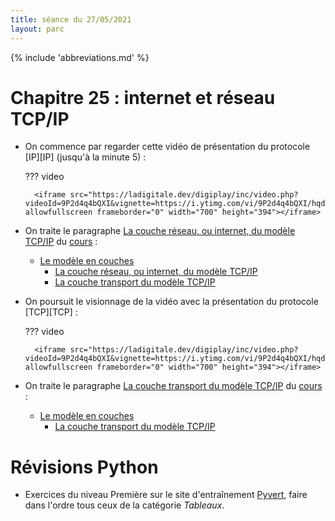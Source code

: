 ```yaml
---
title: séance du 27/05/2021
layout: parc
---
```


{% include 'abbreviations.md' %}


# Chapitre 25 : internet et réseau TCP/IP

* On commence par regarder cette vidéo de présentation du  protocole [IP][IP] (jusqu'à la minute 5)   :

    ??? video

        <iframe src="https://ladigitale.dev/digiplay/inc/video.php?videoId=9P2d4q4bQXI&vignette=https://i.ytimg.com/vi/9P2d4q4bQXI/hqdefault.jpg&debut=0&fin=556&largeur=200&hauteur=113" allowfullscreen frameborder="0" width="700" height="394"></iframe>


* On traite le paragraphe [La couche réseau, ou internet, du modèle TCP/IP](#la-couche-reseau-ou-internet-du-modele-tcpip) du [cours](../chapitre25/reseau-cours-git.md) :
    -   [Le modèle en couches](#le-modele-en-couches)
        -   [La couche réseau, ou internet, du modèle
            TCP/IP](#la-couche-reseau-ou-internet-du-modele-tcpip)
        -   [La couche transport du modèle
            TCP/IP](#la-couche-transport-du-modele-tcpip)

* On poursuit le visionnage de la  vidéo avec la présentation du  protocole [TCP][TCP]  :

    ??? video

        <iframe src="https://ladigitale.dev/digiplay/inc/video.php?videoId=9P2d4q4bQXI&vignette=https://i.ytimg.com/vi/9P2d4q4bQXI/hqdefault.jpg&debut=300&fin=556&largeur=200&hauteur=113" allowfullscreen frameborder="0" width="700" height="394"></iframe>

* On traite le paragraphe [La couche transport du modèle TCP/IP](#la-couche-transport-du-modele-tcpip) du [cours](../chapitre25/reseau-cours-git.md) :
    -   [Le modèle en couches](#le-modele-en-couches)
        -   [La couche transport du modèle  TCP/IP](#la-couche-transport-du-modele-tcpip)


# Révisions Python


* Exercices du niveau Première sur le site d'entraînement [Pyvert](https://diraison.github.io/Pyvert/), faire dans l'ordre tous ceux de la catégorie *Tableaux*.




